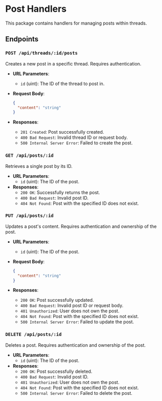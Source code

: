 # Post Handlers

This package contains handlers for managing posts within threads.

## Endpoints

### `POST /api/threads/:id/posts`

Creates a new post in a specific thread. Requires authentication.

- **URL Parameters**:
  - `id` (uint): The ID of the thread to post in.
- **Request Body**:

  ```json
  {
    "content": "string"
  }
  ```

- **Responses**:
  - `201 Created`: Post successfully created.
  - `400 Bad Request`: Invalid thread ID or request body.
  - `500 Internal Server Error`: Failed to create the post.

### `GET /api/posts/:id`

Retrieves a single post by its ID.

- **URL Parameters**:
  - `id` (uint): The ID of the post.
- **Responses**:
  - `200 OK`: Successfully returns the post.
  - `400 Bad Request`: Invalid post ID.
  - `404 Not Found`: Post with the specified ID does not exist.

### `PUT /api/posts/:id`

Updates a post's content. Requires authentication and ownership of the post.

- **URL Parameters**:
  - `id` (uint): The ID of the post.
- **Request Body**:

  ```json
  {
    "content": "string"
  }
  ```

- **Responses**:
  - `200 OK`: Post successfully updated.
  - `400 Bad Request`: Invalid post ID or request body.
  - `401 Unauthorized`: User does not own the post.
  - `404 Not Found`: Post with the specified ID does not exist.
  - `500 Internal Server Error`: Failed to update the post.

### `DELETE /api/posts/:id`

Deletes a post. Requires authentication and ownership of the post.

- **URL Parameters**:
  - `id` (uint): The ID of the post.
- **Responses**:
  - `200 OK`: Post successfully deleted.
  - `400 Bad Request`: Invalid post ID.
  - `401 Unauthorized`: User does not own the post.
  - `404 Not Found`: Post with the specified ID does not exist.
  - `500 Internal Server Error`: Failed to delete the post.

